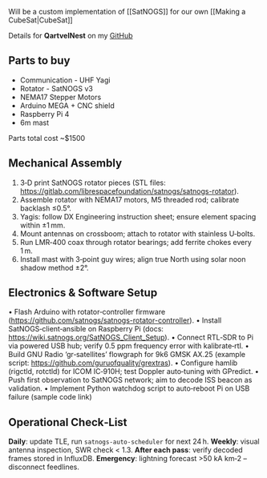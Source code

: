 Will be a custom implementation of [[SatNOGS]] for our own [[Making a CubeSat|CubeSat]]

Details for **QartvelNest** on my [GitHub](https://github.com/nikakogho/QartvelNest)

## Parts to buy
- Communication - UHF Yagi
- Rotator - SatNOGS v3
- NEMA17 Stepper Motors
- Arduino MEGA + CNC shield
- Raspberry Pi 4
- 6m mast

Parts total cost ~$1500

## Mechanical Assembly

1. 3‑D print SatNOGS rotator pieces (STL files: https://gitlab.com/librespacefoundation/satnogs/satnogs-rotator).
2. Assemble rotator with NEMA17 motors, M5 threaded rod; calibrate backlash ≤0.5°.
3. Yagis: follow DX Engineering instruction sheet; ensure element spacing within ±1 mm.
4. Mount antennas on crossboom; attach to rotator with stainless U‑bolts.
5. Run LMR‑400 coax through rotator bearings; add ferrite chokes every 1 m.
6. Install mast with 3‑point guy wires; align true North using solar noon shadow method ±2°.

## Electronics & Software Setup
• Flash Arduino with rotator‑controller firmware (https://github.com/satnogs/satnogs-rotator-controller).
• Install SatNOGS‑client‑ansible on Raspberry Pi (docs: https://wiki.satnogs.org/SatNOGS_Client_Setup).
• Connect RTL‑SDR to Pi via powered USB hub; verify 0.5 ppm frequency error with kalibrate‑rtl.
• Build GNU Radio ‘gr‑satellites’ flowgraph for 9k6 GMSK AX.25 (example script: https://github.com/guruofquality/grextras).
• Configure hamlib (rigctld, rotctld) for ICOM IC‑910H; test Doppler auto‑tuning with GPredict.
• Push first observation to SatNOGS network; aim to decode ISS beacon as validation.
• Implement Python watchdog script to auto‑reboot Pi on USB failure (sample code link)

## Operational Check‑List
**Daily**: update TLE, run `satnogs-auto-scheduler` for next 24 h.
**Weekly**: visual antenna inspection, SWR check < 1.3.
**After each pass**: verify decoded frames stored in InfluxDB.
**Emergency**: lightning forecast >50 kA km‑2 – disconnect feedlines.
